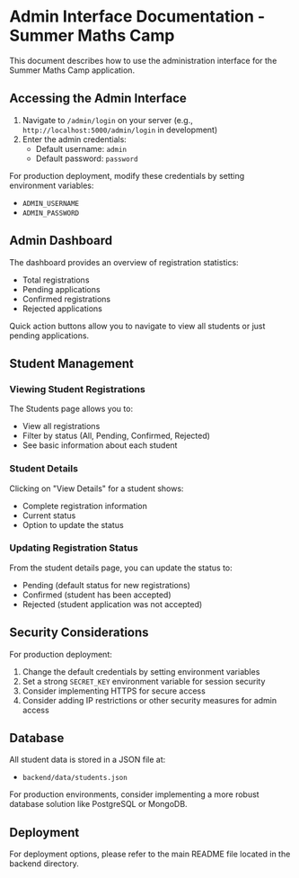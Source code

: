 
# Admin Interface Documentation - Summer Maths Camp

This document describes how to use the administration interface for the Summer Maths Camp application.

## Accessing the Admin Interface

1. Navigate to `/admin/login` on your server (e.g., `http://localhost:5000/admin/login` in development)
2. Enter the admin credentials:
   - Default username: `admin` 
   - Default password: `password`

For production deployment, modify these credentials by setting environment variables:
- `ADMIN_USERNAME`
- `ADMIN_PASSWORD`

## Admin Dashboard

The dashboard provides an overview of registration statistics:
- Total registrations
- Pending applications
- Confirmed registrations
- Rejected applications

Quick action buttons allow you to navigate to view all students or just pending applications.

## Student Management

### Viewing Student Registrations

The Students page allows you to:
- View all registrations
- Filter by status (All, Pending, Confirmed, Rejected)
- See basic information about each student

### Student Details

Clicking on "View Details" for a student shows:
- Complete registration information
- Current status
- Option to update the status

### Updating Registration Status

From the student details page, you can update the status to:
- Pending (default status for new registrations)
- Confirmed (student has been accepted)
- Rejected (student application was not accepted)

## Security Considerations

For production deployment:
1. Change the default credentials by setting environment variables
2. Set a strong `SECRET_KEY` environment variable for session security
3. Consider implementing HTTPS for secure access
4. Consider adding IP restrictions or other security measures for admin access

## Database

All student data is stored in a JSON file at:
- `backend/data/students.json`

For production environments, consider implementing a more robust database solution like PostgreSQL or MongoDB.

## Deployment

For deployment options, please refer to the main README file located in the backend directory.
